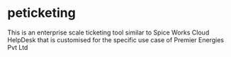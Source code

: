 # peticketing
This is an enterprise scale ticketing tool similar to Spice Works Cloud HelpDesk that is customised for the specific use case of Premier Energies Pvt Ltd

